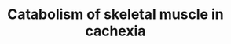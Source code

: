 ---
annotations:
- id: PW:0000003
  parent: signaling pathway
  type: Pathway Ontology
  value: signaling pathway
- id: PW:0000013
  parent: disease pathway
  type: Pathway Ontology
  value: disease pathway
- id: DOID:162
  parent: disease of cellular proliferation
  type: Disease Ontology
  value: cancer
- id: CL:0000187
  parent: native cell
  type: Cell Type Ontology
  value: muscle cell
- id: CL:0000188
  parent: native cell
  type: Cell Type Ontology
  value: cell of skeletal muscle
- id: PW:0000605
  parent: disease pathway
  type: Pathway Ontology
  value: cancer pathway
authors:
- Nberk
- Eweitz
- Egonw
citedin: ''
communities: []
description: Cancer related cachexia is a metabolic disease that is defined by an
  increased breakdown of muscle protein. Muscle breakdown in cachexia occurs mostly
  due to activation of either the ubiquitin proteasome system, or the autophagy lysosomal
  system. In this pathway an overview is presented of the different mechanisms that
  have been found to activate these two systems involved in muscle degradation.
last-edited: 2024-07-20
ndex: null
organisms:
- Homo sapiens
redirect_from:
- /index.php/Pathway:WP5474
- /instance/WP5474
- /instance/WP5474_r134347
revision: r134347
schema-jsonld:
- '@context': https://schema.org/
  '@id': https://wikipathways.github.io/pathways/WP5474.html
  '@type': Dataset
  creator:
    '@type': Organization
    name: WikiPathways
  description: Cancer related cachexia is a metabolic disease that is defined by an
    increased breakdown of muscle protein. Muscle breakdown in cachexia occurs mostly
    due to activation of either the ubiquitin proteasome system, or the autophagy
    lysosomal system. In this pathway an overview is presented of the different mechanisms
    that have been found to activate these two systems involved in muscle degradation.
  keywords:
  - ACVR2A
  - AKT1
  - AKT1S1
  - CEBPB
  - CHUK
  - EP300
  - FBXO32
  - FOXO3
  - IGF1
  - IGF1R
  - IKBKB
  - IKBKG
  - IL1A
  - IL1B
  - IL1R1
  - IL6
  - IL6R
  - JAK1
  - MAP1LC3A
  - MAPK11
  - MLST8
  - MSTN
  - MTOR
  - NFKB1
  - NFKB2
  - NFKBIA
  - PDK1
  - PI3K
  - REL
  - RELA
  - RELB
  - RPTOR
  - SMAD2
  - SMAD3
  - SMAD4
  - STAT3
  - TNF
  - TNFRSF12A
  - TNFRSF1A
  - TNFSF12
  - TRIM63
  license: CC0
  name: Catabolism of skeletal muscle in cachexia
seo: CreativeWork
title: Catabolism of skeletal muscle in cachexia
wpid: WP5474
---